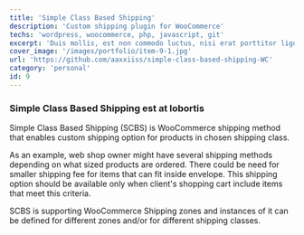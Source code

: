 ```yaml
---
title: 'Simple Class Based Shipping'
description: 'Custom shipping plugin for WooCommerce'
techs: 'wordpress, woocommerce, php, javascript, git'
excerpt: 'Duis mollis, est non commodo luctus, nisi erat porttitor ligula, eget lacinia odio sem nec elit. Fusce dapibus, tellus ac cursus commodo, tortor mauris condimentum nibh, ut fermentum massa justo sit amet risus.'
cover_image: '/images/portfolio/item-9-1.jpg'
url: 'https://github.com/aaxxiiss/simple-class-based-shipping-WC'
category: 'personal'
id: 9
---
```


### Simple Class Based Shipping est at lobortis

Simple Class Based Shipping (SCBS) is WooCommerce shipping method that enables custom shipping option for products in chosen shipping class.

As an example, web shop owner might have several shipping methods depending on what sized products are ordered. There could be need for smaller shipping fee for items that can fit inside envelope. This shipping option should be available only when client's shopping cart include items that meet this criteria.

SCBS is supporting WooCommerce Shipping zones and instances of it can be defined for different zones and/or for different shipping classes.
